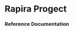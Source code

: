 # Rapira Progect

### Reference Documentation

[comment]: <> (For further reference, please consider the following sections:)

[comment]: <> (* [Official Apache Maven documentation]&#40;https://maven.apache.org/guides/index.html&#41;)

[comment]: <> (* [Spring Boot Maven Plugin Reference Guide]&#40;https://docs.spring.io/spring-boot/docs/3.0.1/maven-plugin/reference/html/&#41;)

[comment]: <> (* [Create an OCI image]&#40;https://docs.spring.io/spring-boot/docs/3.0.1/maven-plugin/reference/html/#build-image&#41;)

[comment]: <> (* [Spring Data JPA]&#40;https://docs.spring.io/spring-boot/docs/3.0.1/reference/htmlsingle/#data.sql.jpa-and-spring-data&#41;)

[comment]: <> (* [Spring Boot DevTools]&#40;https://docs.spring.io/spring-boot/docs/3.0.1/reference/htmlsingle/#using.devtools&#41;)

[comment]: <> (### Guides)

[comment]: <> (The following guides illustrate how to use some features concretely:)

[comment]: <> (* [Accessing Data with JPA]&#40;https://spring.io/guides/gs/accessing-data-jpa/&#41;)

